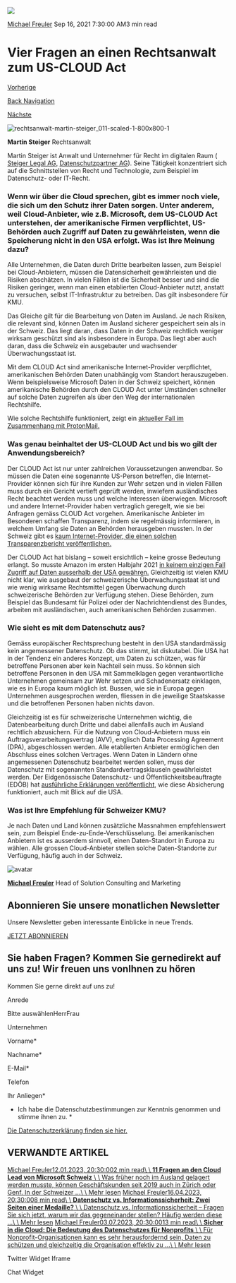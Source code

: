 ![](https://25917640.fs1.hubspotusercontent-eu1.net/hub/25917640/hubfs/zugeschnitten-400x266.webp?width=300&name=zugeschnitten-400x266.webp)

[Michael Freuler](https://blog.dinotronic.ch/author/michael-freuler) Sep 16, 2021 7:30:00 AM3 min read

# Vier Fragen an einen Rechtsanwalt zum US-CLOUD Act

[Vorherige](https://blog.dinotronic.ch/blog/cyber-security/passwort-manager-tools-unverzichtbar-fuer-ihre-cyber-security)

[Back Navigation](https://blog.dinotronic.ch/)

[Nächste](https://blog.dinotronic.ch/blog/cyber-security/fehlende-notfallkonzepte-in-kmu-bei-cyber-attacken)

![rechtsanwalt-martin-steiger_011-scaled-1-800x800-1](https://blog.dinotronic.ch/hs-fs/hubfs/Imported_Blog_Media/rechtsanwalt-martin-steiger_011-scaled-1-800x800-1.jpg?width=150&height=150&name=rechtsanwalt-martin-steiger_011-scaled-1-800x800-1.jpg)

**Martin Steiger** Rechtsanwalt

Martin Steiger ist Anwalt und Unternehmer für Recht im digitalen Raum ( [Steiger Legal AG,](https://steigerlegal.ch/) [Datenschutzpartner AG](https://www.datenschutzpartner.ch/)). Seine Tätigkeit konzentriert sich auf die Schnittstellen von Recht und Technologie, zum Beispiel im Datenschutz- oder IT-Recht.

### Wenn wir über die Cloud sprechen, gibt es immer noch viele, die sich um den Schutz ihrer Daten sorgen. Unter anderem, weil Cloud-Anbieter, wie z.B. Microsoft, dem US-CLOUD Act unterstehen, der amerikanische Firmen verpflichtet, US-Behörden auch Zugriff auf Daten zu gewährleisten, wenn die Speicherung nicht in den USA erfolgt. Was ist Ihre Meinung dazu?

Alle Unternehmen, die Daten durch Dritte bearbeiten lassen, zum Beispiel bei Cloud-Anbietern, müssen die Datensicherheit gewährleisten und die Risiken abschätzen. In vielen Fällen ist die Sicherheit besser und sind die Risiken geringer, wenn man einen etablierten Cloud-Anbieter nutzt, anstatt zu versuchen, selbst IT-Infrastruktur zu betreiben. Das gilt insbesondere für KMU.

Das Gleiche gilt für die Bearbeitung von Daten im Ausland. Je nach Risiken, die relevant sind, können Daten im Ausland sicherer gespeichert sein als in der Schweiz. Das liegt daran, dass Daten in der Schweiz rechtlich weniger wirksam geschützt sind als insbesondere in Europa. Das liegt aber auch daran, dass die Schweiz ein ausgebauter und wachsender Überwachungsstaat ist.

Mit dem CLOUD Act sind amerikanische Internet-Provider verpflichtet, amerikanischen Behörden Daten unabhängig vom Standort herauszugeben. Wenn beispielsweise Microsoft Daten in der Schweiz speichert, können amerikanische Behörden durch den CLOUD Act unter Umständen schneller auf solche Daten zugreifen als über den Weg der internationalen Rechtshilfe.

Wie solche Rechtshilfe funktioniert, zeigt ein [aktueller Fall im Zusammenhang mit ProtonMail.](https://steigerlegal.ch/2021/08/02/protonmail-daten-usa/)

### Was genau beinhaltet der US-CLOUD Act und bis wo gilt der Anwendungsbereich?

Der CLOUD Act ist nur unter zahlreichen Voraussetzungen anwendbar. So müssen die Daten eine sogenannte US-Person betreffen, die Internet-Provider können sich für ihre Kunden zur Wehr setzen und in vielen Fällen muss durch ein Gericht vertieft geprüft werden, inwiefern ausländisches Recht beachtet werden muss und welche Interessen überwiegen. Microsoft und andere Internet-Provider haben vertraglich geregelt, wie sie bei Anfragen gemäss CLOUD Act vorgehen. Amerikanische Anbieter im Besonderen schaffen Transparenz, indem sie regelmässig informieren, in welchem Umfang sie Daten an Behörden herausgeben mussten. In der Schweiz gibt es [kaum Internet-Provider, die einen solchen Transparenzbericht veröffentlichen.](https://steigerlegal.ch/transparenzberichte-schweiz/)

Der CLOUD Act hat bislang – soweit ersichtlich – keine grosse Bedeutung erlangt. So musste Amazon im ersten Halbjahr 2021 [in keinem einzigen Fall Zugriff auf Daten ausserhalb der USA gewähren.](https://steigerlegal.ch/2021/09/04/amazon-cloud-act-transparenzbericht/) Gleichzeitig ist vielen KMU nicht klar, wie ausgebaut der schweizerische Überwachungsstaat ist und wie wenig wirksame Rechtsmittel gegen Überwachung durch schweizerische Behörden zur Verfügung stehen. Diese Behörden, zum Beispiel das Bundesamt für Polizei oder der Nachrichtendienst des Bundes, arbeiten mit ausländischen, auch amerikanischen Behörden zusammen.

### Wie sieht es mit dem Datenschutz aus?

Gemäss europäischer Rechtsprechung besteht in den USA standardmässig kein angemessener Datenschutz. Ob das stimmt, ist diskutabel. Die USA hat in der Tendenz ein anderes Konzept, um Daten zu schützen, was für betroffene Personen aber kein Nachteil sein muss. So können sich betroffene Personen in den USA mit Sammelklagen gegen verantwortliche Unternehmen gemeinsam zur Wehr setzen und Schadenersatz einklagen, wie es in Europa kaum möglich ist. Bussen, wie sie in Europa gegen Unternehmen ausgesprochen werden, fliessen in die jeweilige Staatskasse und die betroffenen Personen haben nichts davon.

Gleichzeitig ist es für schweizerische Unternehmen wichtig, die Datenbearbeitung durch Dritte und dabei allenfalls auch im Ausland rechtlich abzusichern. Für die Nutzung von Cloud-Anbietern muss ein Auftragsverarbeitungsvertrag (AVV), englisch Data Processing Agreement (DPA), abgeschlossen werden. Alle etablierten Anbieter ermöglichen den Abschluss eines solchen Vertrages. Wenn Daten in Ländern ohne angemessenen Datenschutz bearbeitet werden sollen, muss der Datenschutz mit sogenannten Standardvertragsklauseln gewährleistet werden. Der Eidgenössische Datenschutz- und Öffentlichkeitsbeauftragte (EDÖB) hat [ausführliche Erklärungen veröffentlicht](https://www.edoeb.admin.ch/edoeb/de/home/datenschutz/handel-und-wirtschaft/uebermittlung-ins-ausland.html), wie diese Absicherung funktioniert, auch mit Blick auf die USA.

### Was ist Ihre Empfehlung für Schweizer KMU?

Je nach Daten und Land können zusätzliche Massnahmen empfehlenswert sein, zum Beispiel Ende-zu-Ende-Verschlüsselung. Bei amerikanischen Anbietern ist es ausserdem sinnvoll, einen Daten-Standort in Europa zu wählen. Alle grossen Cloud-Anbieter stellen solche Daten-Standorte zur Verfügung, häufig auch in der Schweiz.

![avatar](https://25917640.fs1.hubspotusercontent-eu1.net/hub/25917640/hubfs/01_Visual%20Content/01_Mitarbeiter-Fotos/Michael%20Freuler%20klein.png?width=290&name=Michael%20Freuler%20klein.png)

[**Michael Freuler**](https://blog.dinotronic.ch/author/michael-freuler) Head of Solution Consulting and Marketing

## Abonnieren Sie unsere monatlichen Newsletter

Unsere Newsletter geben interessante Einblicke in neue Trends.

[JETZT ABONNIEREN](https://cta-eu1.hubspot.com/web-interactives/public/v1/track/click?encryptedPayload=AVxigLLmDFMbKltFp4jXqxU1sfb23cjHqng%2FmatYtZHYjUSMMko%2FaxTBNB5XqsJcQvlrDkeqkx9wXaczFCGc%2F4I%2FRVPeKgTrnRqLqfgaRQCMN%2BdH3KlvJvcr9sfzjzmIXvpvlXwhwVeR9pVU%2FbJgTE8w2Y%2FoSLFWI5C4o1VKJLAKiFsTaOkOo7Py7NJKtCMvoyw%3D&portalId=25917640&webInteractiveContentId=114201044682&webInteractiveId=151726273754&containerType=EMBEDDED&pageUrl=https%3A%2F%2Fblog.dinotronic.ch%2Fblog%2Fcloud%2Fvier-fragen-an-einen-rechtsanwalt-zum-us-cloud-act&pageTitle=Vier+Fragen+an+einen+Rechtsanwalt+zum+US-CLOUD+Act&referrer=&userAgent=Mozilla%2F5.0+%28X11%3B+Linux+x86_64%29+AppleWebKit%2F537.36+%28KHTML%2C+like+Gecko%29+Chrome%2F132.0.0.0+Safari%2F537.36&hutk=&hssc=&hstc=&pageId=116869523408)

## Sie haben Fragen? Kommen Sie gernedirekt auf uns zu! Wir freuen uns vonIhnen zu hören

Kommen Sie gerne direkt auf uns zu!

Anrede

Bitte auswählenHerrFrau

Unternehmen

Vorname\*

Nachname\*

E-Mail\*

Telefon

Ihr Anliegen\*

- Ich habe die Datenschutzbestimmungen zur Kenntnis genommen und stimme ihnen zu.
\*

[Die Datenschutzerklärung finden sie hier.](https://dinotronic.ch/datenschutz)

## VERWANDTE ARTIKEL

[Michael Freuler12.01.2023, 20:30:002 min read\\
\\
**11 Fragen an den Cloud Lead von Microsoft Schweiz** \\
\\
Was früher noch im Ausland gelagert werden musste, können Geschäftskunden seit 2019 auch in Zürich oder Genf. In der Schweizer ...\\
\\
Mehr lesen](https://blog.dinotronic.ch/blog/cloud/11-fragen-an-den-cloud-lead-von-microsoft-schweiz) [Michael Freuler16.04.2023, 20:30:008 min read\\
\\
**Datenschutz vs. Informationssicherheit: Zwei Seiten einer Medaille?** \\
\\
Datenschutz vs. Informationssicherheit – Fragen Sie sich jetzt, warum wir das gegeneinander stellen? Häufig werden diese ...\\
\\
Mehr lesen](https://blog.dinotronic.ch/blog/datenschutz-vs-informationssicherheit-zwei-seiten-einer-medaille) [Michael Freuler03.07.2023, 20:30:0013 min read\\
\\
**Sicher in die Cloud: Die Bedeutung des Datenschutzes für Nonprofits** \\
\\
Für Nonprofit-Organisationen kann es sehr herausfordernd sein, Daten zu schützen und gleichzeitig die Organisation effektiv zu ...\\
\\
Mehr lesen](https://blog.dinotronic.ch/blog/sicher-in-die-cloud-die-bedeutung-des-datenschutzes-f%C3%BCr-nonprofits)

Twitter Widget Iframe

Chat Widget